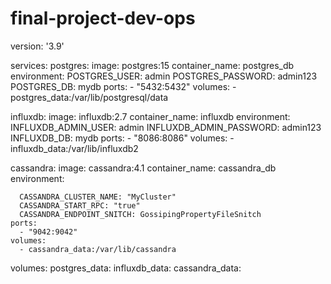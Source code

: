 # final-project-dev-ops
version: '3.9'

services:
  postgres:
    image: postgres:15
    container_name: postgres_db
    environment:
      POSTGRES_USER: admin
      POSTGRES_PASSWORD: admin123
      POSTGRES_DB: mydb
    ports:
      - "5432:5432"
    volumes:
      - postgres_data:/var/lib/postgresql/data

  influxdb:
    image: influxdb:2.7
    container_name: influxdb
    environment:
      INFLUXDB_ADMIN_USER: admin
      INFLUXDB_ADMIN_PASSWORD: admin123
      INFLUXDB_DB: mydb
    ports:
      - "8086:8086"
    volumes:
      - influxdb_data:/var/lib/influxdb2

  cassandra:
    image: cassandra:4.1
    container_name: cassandra_db
    environment:

      CASSANDRA_CLUSTER_NAME: "MyCluster"
      CASSANDRA_START_RPC: "true"
      CASSANDRA_ENDPOINT_SNITCH: GossipingPropertyFileSnitch
    ports:
      - "9042:9042"
    volumes:
      - cassandra_data:/var/lib/cassandra

volumes:
  postgres_data:
  influxdb_data:
  cassandra_data:
